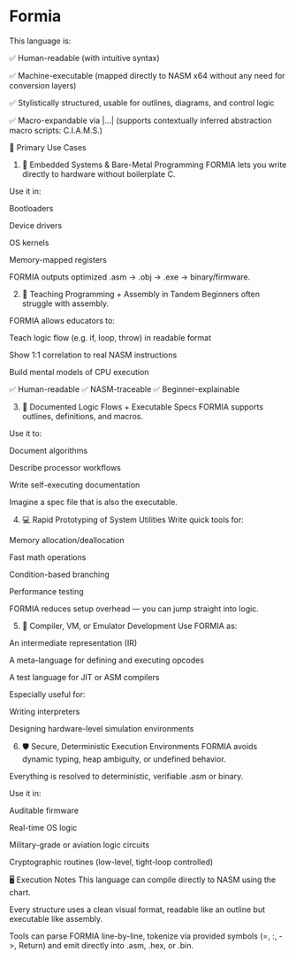 # Formia

This language is:

✅ Human-readable (with intuitive syntax)

✅ Machine-executable (mapped directly to NASM x64 without any need for conversion layers)

✅ Stylistically structured, usable for outlines, diagrams, and control logic

✅ Macro-expandable via |...| (supports contextually inferred abstraction macro scripts: C.I.A.M.S.)



🧠 Primary Use Cases
1. 🔧 Embedded Systems & Bare-Metal Programming
FORMIA lets you write directly to hardware without boilerplate C.

Use it in:

Bootloaders

Device drivers

OS kernels

Memory-mapped registers

FORMIA outputs optimized .asm → .obj → .exe → binary/firmware.

2. 🧪 Teaching Programming + Assembly in Tandem
Beginners often struggle with assembly.

FORMIA allows educators to:

Teach logic flow (e.g. if, loop, throw) in readable format

Show 1:1 correlation to real NASM instructions

Build mental models of CPU execution

✅ Human-readable
✅ NASM-traceable
✅ Beginner-explainable

3. 📜 Documented Logic Flows + Executable Specs
FORMIA supports outlines, definitions, and macros.

Use it to:

Document algorithms

Describe processor workflows

Write self-executing documentation

Imagine a spec file that is also the executable.

4. 💻 Rapid Prototyping of System Utilities
Write quick tools for:

Memory allocation/deallocation

Fast math operations

Condition-based branching

Performance testing

FORMIA reduces setup overhead — you can jump straight into logic.

5. 🧩 Compiler, VM, or Emulator Development
Use FORMIA as:

An intermediate representation (IR)

A meta-language for defining and executing opcodes

A test language for JIT or ASM compilers

Especially useful for:

Writing interpreters

Designing hardware-level simulation environments

6. 🛡️ Secure, Deterministic Execution Environments
FORMIA avoids dynamic typing, heap ambiguity, or undefined behavior.

Everything is resolved to deterministic, verifiable .asm or binary.

Use it in:

Auditable firmware

Real-time OS logic

Military-grade or aviation logic circuits

Cryptographic routines (low-level, tight-loop controlled)



🖥 Execution Notes
This language can compile directly to NASM using the chart.

Every structure uses a clean visual format, readable like an outline but executable like assembly.

Tools can parse FORMIA line-by-line, tokenize via provided symbols (=, :, ->, Return) and emit directly into .asm, .hex, or .bin.

